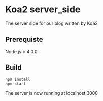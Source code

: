 # Koa2 server_side
The server side for our blog written by Koa2

## Prerequiste
Node.js > 4.0.0

## Build
```
npm install
npm start
```

The server is now running at localhost:3000